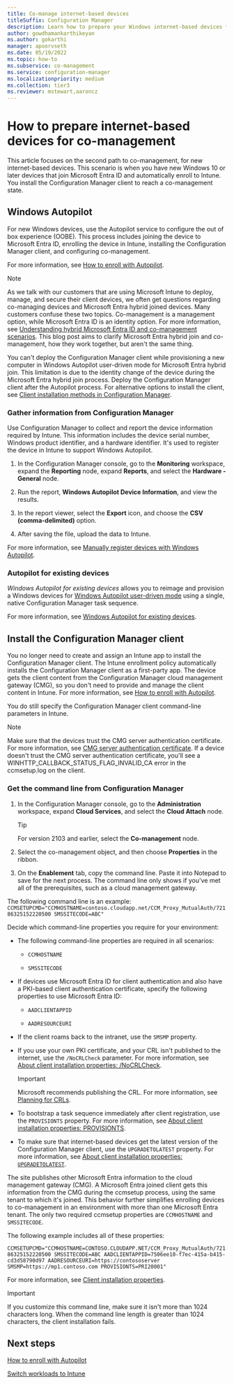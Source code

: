 ```yaml
---
title: Co-manage internet-based devices
titleSuffix: Configuration Manager
description: Learn how to prepare your Windows internet-based devices for co-management.
author: gowdhamankarthikeyan
ms.author: gokarthi
manager: apoorvseth
ms.date: 05/19/2022
ms.topic: how-to
ms.subservice: co-management
ms.service: configuration-manager
ms.localizationpriority: medium
ms.collection: tier3
ms.reviewer: mstewart,aaroncz
---
```


# How to prepare internet-based devices for co-management

This article focuses on the second path to co-management, for new internet-based devices. This scenario is when you have new Windows 10 or later devices that join Microsoft Entra ID and automatically enroll to Intune. You install the Configuration Manager client to reach a co-management state.

## Windows Autopilot

For new Windows devices, use the Autopilot service to configure the out of box experience (OOBE). This process includes joining the device to Microsoft Entra ID, enrolling the device in Intune, installing the Configuration Manager client, and configuring co-management.

For more information, see [How to enroll with Autopilot](autopilot-enrollment.md).

> [!NOTE]
> As we talk with our customers that are using Microsoft Intune to deploy, manage, and secure their client devices, we often get questions regarding co-managing devices and Microsoft Entra hybrid joined devices. Many customers confuse these two topics. Co-management is a management option, while Microsoft Entra ID is an identity option. For more information, see [Understanding hybrid Microsoft Entra ID and co-management scenarios](https://techcommunity.microsoft.com/t5/microsoft-endpoint-manager-blog/understanding-hybrid-azure-ad-join-and-co-management/ba-p/2221201). This blog post aims to clarify Microsoft Entra hybrid join and co-management, how they work together, but aren't the same thing.
>
> You can't deploy the Configuration Manager client while provisioning a new computer in Windows Autopilot user-driven mode for Microsoft Entra hybrid join. This limitation is due to the identity change of the device during the Microsoft Entra hybrid join process. Deploy the Configuration Manager client after the Autopilot process.<!-- CMADO-10205503 --> For alternative options to install the client, see [Client installation methods in Configuration Manager](../core/clients/deploy/plan/client-installation-methods.md).

### Gather information from Configuration Manager

Use Configuration Manager to collect and report the device information required by Intune. This information includes the device serial number, Windows product identifier, and a hardware identifier. It's used to register the device in Intune to support Windows Autopilot.

1. In the Configuration Manager console, go to the **Monitoring** workspace, expand the **Reporting** node, expand **Reports**, and select the **Hardware - General** node.

2. Run the report, **Windows Autopilot Device Information**, and view the results.

3. In the report viewer, select the **Export** icon, and choose the **CSV (comma-delimited)** option.

4. After saving the file, upload the data to Intune.

For more information, see [Manually register devices with Windows Autopilot](/autopilot/add-devices).

### Autopilot for existing devices
<!--1358333-->

_Windows Autopilot for existing devices_ allows you to reimage and provision a Windows devices for [Windows Autopilot user-driven mode](/autopilot/user-driven) using a single, native Configuration Manager task sequence.

For more information, see [Windows Autopilot for existing devices](/autopilot/existing-devices).

## Install the Configuration Manager client

You no longer need to create and assign an Intune app to install the Configuration Manager client. The Intune enrollment policy automatically installs the Configuration Manager client as a first-party app. The device gets the client content from the Configuration Manager cloud management gateway (CMG), so you don't need to provide and manage the client content in Intune. For more information, see [How to enroll with Autopilot](autopilot-enrollment.md).<!-- Intune 11300628 -->

You do still specify the Configuration Manager client command-line parameters in Intune.

> [!NOTE]
> Make sure that the devices trust the CMG server authentication certificate. For more information, see [CMG server authentication certificate](../core/clients/manage/cmg/server-auth-cert.md). If a device doesn't trust the CMG server authentication certificate, you'll see a WINHTTP_CALLBACK_STATUS_FLAG_INVALID_CA error in the ccmsetup.log on the client.

### Get the command line from Configuration Manager

1. In the Configuration Manager console, go to the **Administration** workspace, expand **Cloud Services**, and select the **Cloud Attach** node.

   > [!TIP]
   > For version 2103 and earlier, select the **Co-management** node.

1. Select the co-management object, and then choose **Properties** in the ribbon.

1. On the **Enablement** tab, copy the command line. Paste it into Notepad to save for the next process. The command line only shows if you've met all of the prerequisites, such as a cloud management gateway.<!-- MEMDocs#635 -->

The following command line is an example:
`CCMSETUPCMD="CCMHOSTNAME=contoso.cloudapp.net/CCM_Proxy_MutualAuth/72186325152220500 SMSSITECODE=ABC"`

<!--1358215-->
Decide which command-line properties you require for your environment:

- The following command-line properties are required in all scenarios:

  - `CCMHOSTNAME`

  - `SMSSITECODE`

- If devices use Microsoft Entra ID for client authentication and also have a PKI-based client authentication certificate, specify the following properties to use Microsoft Entra ID:<!-- MEMDocs#1483 -->

  - `AADCLIENTAPPID`

  - `AADRESOURCEURI`

- If the client roams back to the intranet, use the `SMSMP` property.

- If you use your own PKI certificate, and your CRL isn't published to the internet, use the `/NoCRLCheck` parameter. For more information, see [About client installation properties: /NoCRLCheck](../core/clients/deploy/about-client-installation-properties.md#nocrlcheck).

  > [!IMPORTANT]
  > Microsoft recommends publishing the CRL. For more information, see [Planning for CRLs](../core/plan-design/security/plan-for-certificates.md#pki-certificate-revocation).<!-- memdocs#1942 -->

- To bootstrap a task sequence immediately after client registration, use the `PROVISIONTS` property. For more information, see [About client installation properties: PROVISIONTS](../core/clients/deploy/about-client-installation-properties.md#provisionts).

- To make sure that internet-based devices get the latest version of the Configuration Manager client, use the `UPGRADETOLATEST` property. For more information, see [About client installation properties: `UPGRADETOLATEST`](../core/clients/deploy/about-client-installation-properties.md#upgradetolatest).<!-- Intune 13745717 -->

The site publishes other Microsoft Entra information to the cloud management gateway (CMG). A Microsoft Entra joined client gets this information from the CMG during the ccmsetup process, using the same tenant to which it's joined. This behavior further simplifies enrolling devices to co-management in an environment with more than one Microsoft Entra tenant. The only two required ccmsetup properties are `CCMHOSTNAME` and `SMSSITECODE`.<!--3607731-->

The following example includes all of these properties:

`CCMSETUPCMD="CCMHOSTNAME=CONTOSO.CLOUDAPP.NET/CCM_Proxy_MutualAuth/72186325152220500 SMSSITECODE=ABC AADCLIENTAPPID=7506ee10-f7ec-415a-b415-cd3d58790d97 AADRESOURCEURI=https://contososerver SMSMP=https://mp1.contoso.com PROVISIONTS=PRI20001"`

For more information, see [Client installation properties](../core/clients/deploy/about-client-installation-properties.md).

> [!IMPORTANT]
> If you customize this command line, make sure it isn't more than 1024 characters long. When the command line length is greater than 1024 characters, the client installation fails.

## Next steps

[How to enroll with Autopilot](autopilot-enrollment.md)

[Switch workloads to Intune](how-to-switch-workloads.md)
